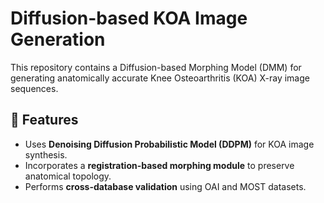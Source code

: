 # Diffusion-based KOA Image Generation

This repository contains a Diffusion-based Morphing Model (DMM) for generating anatomically accurate Knee Osteoarthritis (KOA) X-ray image sequences.

## 🚀 Features
- Uses **Denoising Diffusion Probabilistic Model (DDPM)** for KOA image synthesis.
- Incorporates a **registration-based morphing module** to preserve anatomical topology.
- Performs **cross-database validation** using OAI and MOST datasets.
